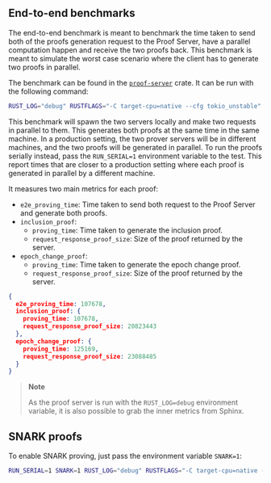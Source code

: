 ## End-to-end benchmarks

The end-to-end benchmark is meant to benchmark the time taken to send both of the proofs generation request to the Proof
Server, have a parallel computation happen and receive the two proofs back. This benchmark is meant to simulate the
worst case scenario where the client has to generate two proofs in parallel.

The benchmark can be found in
the [`proof-server`](https://github.com/lurk-lab/zk-light-clients/blob/dev/aptos/proof-server/benches/proof_server.rs)
crate. It can be run with the following command:

```bash
RUST_LOG="debug" RUSTFLAGS="-C target-cpu=native --cfg tokio_unstable" PRIMARY_ADDR="127.0.0.1:8080" SECONDARY_ADDR="127.0.0.1:8081" cargo +nightly bench --bench proof_server
```

This benchmark will spawn the two servers locally and make two requests in parallel to them. This generates both proofs
at the same time in the same machine. In a production setting, the two prover servers will be in different machines, and
the two proofs will be generated in parallel.
To run the proofs serially instead, pass the `RUN_SERIAL=1` environment variable to the test. This report times that are
closer to a production setting where each proof is generated in parallel by a different machine.

It measures two main metrics for each proof:

- `e2e_proving_time`: Time taken to send both request to the Proof Server and generate both proofs.
- `inclusion_proof`:
    - `proving_time`: Time taken to generate the inclusion proof.
    - `request_response_proof_size`: Size of the proof returned by the server.
- `epoch_change_proof`:
    - `proving_time`: Time taken to generate the epoch change proof.
    - `request_response_proof_size`: Size of the proof returned by the server.

```json
{
  e2e_proving_time: 107678,
  inclusion_proof: {
    proving_time: 107678,
    request_response_proof_size: 20823443
  },
  epoch_change_proof: {
    proving_time: 125169,
    request_response_proof_size: 23088485
  }
}
```

> **Note**
>
> As the proof server is run with the `RUST_LOG=debug` environment variable, it is also possible to grab the inner
> metrics from Sphinx.

## SNARK proofs

To enable SNARK proving, just pass the environment variable `SNARK=1`:

```bash
RUN_SERIAL=1 SNARK=1 RUST_LOG="debug" RUSTFLAGS="-C target-cpu=native --cfg tokio_unstable" PRIMARY_ADDR="127.0.0.1:8080" SECONDARY_ADDR="127.0.0.1:8081" cargo +nightly bench --bench proof_server
```
